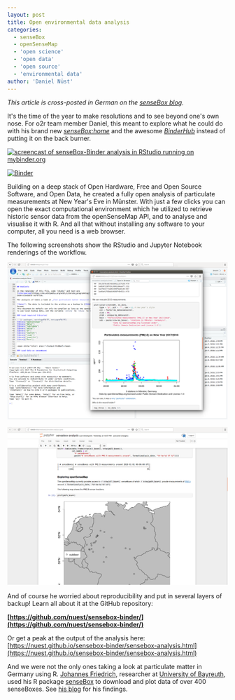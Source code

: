 ```yaml
---
layout: post
title: Open environmental data analysis
categories:
  - senseBox
  - openSenseMap
  - 'open science'
  - 'open data'
  - 'open source'
  - 'environmental data'
author: 'Daniel Nüst'
---
```


_This article is cross-posted in German on the [senseBox blog](https://sensebox.de/de/blog)._

It's the time of the year to make resolutions and to see beyond one's own nose.
For o2r team member Daniel, this meant to explore what he could do with his brand new _[senseBox:home](https://sensebox.de/de/products)_ and the awesome _[BinderHub](https://binderhub.readthedocs.io)_ instead of putting it on the back burner.

[![screencast of senseBox-Binder analysis in RStudio running on mybinder.org](https://media.giphy.com/media/l49JRjO65S0WQ1Kyk/giphy.gif)](https://media.giphy.com/media/l49JRjO65S0WQ1Kyk/giphy.gif)

[![Binder](http://mybinder.org/badge.svg)](http://mybinder.org/v2/gh/nuest/sensebox-binder/master)

Building on a deep stack of Open Hardware, Free and Open Source Software, and Open Data, he created <!--more-->a fully open analysis of particulate measurements at New Year's Eve in Münster.
With just a few clicks you can open the exact computational environment which he utilized to retrieve historic sensor data from the openSenseMap API, and to analyse and visualise it with R.
And all that without installing any software to your computer, all you need is a web browser.

The following screenshots show the RStudio and Jupyter Notebook renderings of the workflow.

[![screenshot of senseBox-Binder analysis in RStudio](/public/images/2018-01_sensebox-binder-rstudio-screenshot.png)](/public/images/2018-01_sensebox-binder-rstudio-screenshot.png)

[![screenshot of senseBox-Binder analysis in Jupyter Notebook](/public/images/2018-01_sensebox-binder-jupyter-screenshot.png)](/public/images/2018-01_sensebox-binder-jupyter-screenshot.png)

And of course he worried about reproducibility and put in several layers of backup! Learn all about it at the GitHub repository:

**[https://github.com/nuest/sensebox-binder/](https://github.com/nuest/sensebox-binder/)**

Or get a peak at the output of the analysis here: [https://nuest.github.io/sensebox-binder/sensebox-analysis.html](https://nuest.github.io/sensebox-binder/sensebox-analysis.html)

And we were not the only ones taking a look at particulate matter in Germany using R.
[Johannes Friedrich](https://johannesfriedrich.github.io/), researcher at [University of Bayreuth](http://www.lumi.uni-bayreuth.de/), used his R package [senseBox](https://github.com/JohannesFriedrich/senseBox) to download and plot data of over 400 senseBoxes. See [his blog](https://johannesfriedrich.github.io/2018-01-11-particular-matter-new-year/) for his findings.
